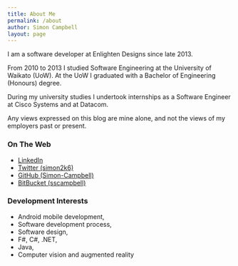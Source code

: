 ```yaml
---
title: About Me
permalink: /about
author: Simon Campbell
layout: page
---
```

I am a software developer at Enlighten Designs since late 2013.

From 2010 to 2013 I studied Software Engineering at the University of Waikato (UoW). At the UoW I graduated with a Bachelor of Engineering (Honours) degree. 

During my university studies I undertook internships as a Software Engineer at Cisco Systems and at Datacom.

Any views expressed on this blog are mine alone, and not the views of my employers past or present.

### On The Web

* [LinkedIn](http://nz.linkedin.com/pub/simon-campbell/3a/190/46b)
* [Twitter (simon2k6)](https://twitter.com/simon2k6)
* [GitHub (Simon-Campbell)](https://github.com/Simon-Campbell)
* [BitBucket (sscampbell)](https://bitbucket.org/sscampbell)

### Development Interests

  * Android mobile development,
  * Software development process,
  * Software design,
  * F#, C#, .NET,
  * Java,
  * Computer vision and augmented reality